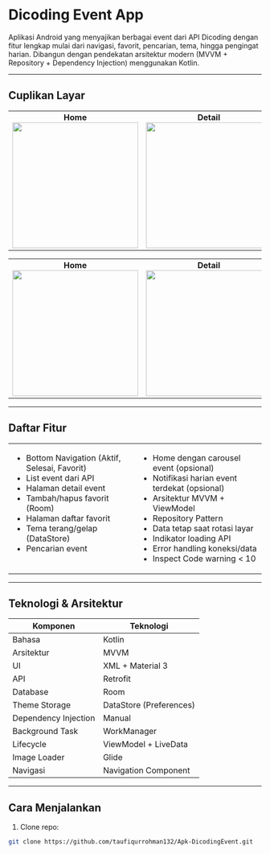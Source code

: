 # Dicoding Event App

Aplikasi Android yang menyajikan berbagai event dari API Dicoding dengan fitur lengkap mulai dari navigasi, favorit, pencarian, tema, hingga pengingat harian. Dibangun dengan pendekatan arsitektur modern (MVVM + Repository + Dependency Injection) menggunakan Kotlin.

---

## Cuplikan Layar

<table align="center">
  <tr>
    <td align="center" valign="top">
      <strong>Home</strong><br>
      <img src="https://github.com/user-attachments/assets/3b10caeb-b6c4-403e-8dae-e385034266a5" width="250"/>
    </td>
    <td align="center" valign="top">
      <strong>Detail</strong><br>
      <img src="https://github.com/user-attachments/assets/bd31e099-e10f-4535-b3f3-174fd71d0af6" width="250"/>
    </td>
    <td align="center" valign="top">
      <strong>Favorit</strong><br>
      <img src="https://github.com/user-attachments/assets/f5dcc37e-e4d5-47ff-adc5-637f054ec055" width="250"/>
    </td>
    <td align="center" valign="top">
      <strong>Dark Mode</strong><br>
      <img src="https://github.com/user-attachments/assets/b70957d8-8945-4f19-b6e5-ce4e8c222eea" width="250"/>
    </td>
  </tr>
</table>

<table align="center">
  <tr>
    <td align="center" valign="top">
      <strong>Home</strong><br>
      <img src="https://github.com/user-attachments/assets/3b10caeb-b6c4-403e-8dae-e385034266a5" width="250"/>
    </td>
    <td align="center" valign="top">
      <strong>Detail</strong><br>
      <img src="https://github.com/user-attachments/assets/bd31e099-e10f-4535-b3f3-174fd71d0af6" width="250"/>
    </td>
    <td align="center" valign="top">
      <strong>Favorit</strong><br>
      <img src="https://github.com/user-attachments/assets/f5dcc37e-e4d5-47ff-adc5-637f054ec055" width="250"/>
    </td>
  </tr>
</table>


---

## Daftar Fitur

<table>
  <tr>
    <td valign="top" width="50%">
      <ul>
        <li>Bottom Navigation (Aktif, Selesai, Favorit)</li>
        <li>List event dari API</li>
        <li>Halaman detail event</li>
        <li>Tambah/hapus favorit (Room)</li>
        <li>Halaman daftar favorit</li>
        <li>Tema terang/gelap (DataStore)</li>
        <li>Pencarian event</li>
      </ul>
    </td>
    <td valign="top" width="50%">
      <ul>
        <li>Home dengan carousel event (opsional)</li>
        <li>Notifikasi harian event terdekat (opsional)</li>
        <li>Arsitektur MVVM + ViewModel</li>
        <li>Repository Pattern</li>
        <li>Data tetap saat rotasi layar</li>
        <li>Indikator loading API</li>
        <li>Error handling koneksi/data</li>
        <li>Inspect Code warning < 10</li>
      </ul>
    </td>
  </tr>
</table>
         
---
         
## Teknologi & Arsitektur

| Komponen | Teknologi |
|---------|-----------|
| Bahasa | Kotlin |
| Arsitektur | MVVM |
| UI | XML + Material 3 |
| API | Retrofit |
| Database | Room |
| Theme Storage | DataStore (Preferences) |
| Dependency Injection | Manual |
| Background Task | WorkManager |
| Lifecycle | ViewModel + LiveData |
| Image Loader | Glide |
| Navigasi | Navigation Component |

---

## Cara Menjalankan

1. Clone repo:
 ```bash
 git clone https://github.com/taufiqurrohman132/Apk-DicodingEvent.git
